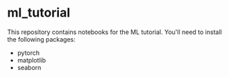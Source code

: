 # ml_tutorial

This repository contains notebooks for the ML tutorial.
You'll need to install the following packages:

- pytorch
- matplotlib
- seaborn

